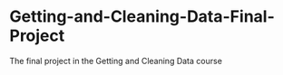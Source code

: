 # Getting-and-Cleaning-Data-Final-Project
The final project in the Getting and Cleaning Data course
